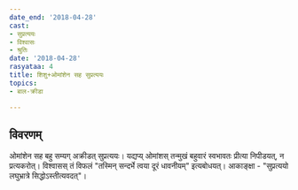 ```yaml
---
date_end: '2018-04-28'
cast:
- सुप्रत्ययः
- विश्वासः
- श्रुतिः
date: '2018-04-28'
rasyataa: 4
title: शिशु+ओमांशेन सह सुप्रत्ययः
topics:
- बाल-क्रीडा

---
```


## विवरणम्
ओमांशेन सह बहु सम्यग् अक्रीडत् सुप्रत्ययः। यद्यप्य् ओमांशस् तन्मुखं बहुवारं स्वभावतः प्रीत्या निपीडयत्, न प्रत्यकरोत्। विश्वासस् तं विफलं‌ "तस्मिन् सन्दर्भे त्वया दूरं धावनीयम्" इत्यबोधयत्। आकाङ्क्षा - "सुप्रत्ययो लघुभ्रात्रे सिद्धोऽस्तीत्यवदत्"।

